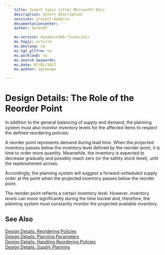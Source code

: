 ```yaml
---
    title: Insert topic title| Microsoft Docs
    description: Insert description
    services: project-madeira
    documentationcenter: ''
    author: SorenGP

    ms.service: dynamics365-financials
    ms.topic: article
    ms.devlang: na
    ms.tgt_pltfrm: na
    ms.workload: na
    ms.search.keywords:
    ms.date: 07/01/2017
    ms.author: sgroespe

---
```

# Design Details: The Role of the Reorder Point
In addition to the general balancing of supply and demand, the planning system must also monitor inventory levels for the affected items to respect the defined reordering policies:  
  
 A reorder point represents demand during lead time. When the projected inventory passes below the inventory level defined by the reorder point, it is time to order more quantity. Meanwhile, the inventory is expected to decrease gradually and possibly reach zero \(or the safety stock level\), until the replenishment arrives.  
  
 Accordingly, the planning system will suggest a forward-scheduled supply order at the point when the projected inventory passes below the reorder point.  
  
 The reorder point reflects a certain inventory level. However, inventory levels can move significantly during the time bucket and, therefore, the planning system must constantly monitor the projected available inventory.  
  
## See Also  
 [Design Details: Reordering Policies](design-details-reordering-policies.md)   
 [Design Details: Planning Parameters](design-details-planning-parameters.md)   
 [Design Details: Handling Reordering Policies](design-details-handling-reordering-policies.md)   
 [Design Details: Supply Planning](design-details-supply-planning.md)